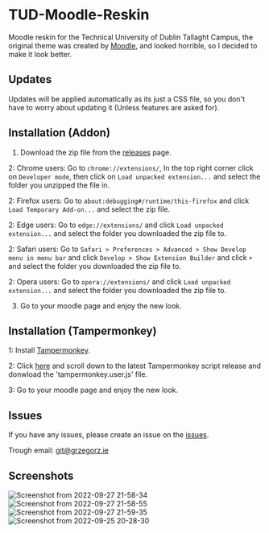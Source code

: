 # TUD-Moodle-Reskin
Moodle reskin for the Technical University of Dublin Tallaght Campus, the original theme was created by [Moodle](https://moodle.org/), and looked horrible, so I decided to make it look better.

## Updates

Updates will be applied automatically as its just a CSS file, so you don't have to worry about updating it (Unless features are asked for).

## Installation (Addon)

1. Download the zip file from the [releases](https://github.com/GrzegorzManiak/TUD-Moodle-Reskin/releases/tag/init) page.

2: Chrome users: Go to `chrome://extensions/`, In the top right corner click on `Developer mode`, then click on `Load unpacked extension...` and select the folder you unzipped the file in.  

2: Firefox users: Go to `about:debugging#/runtime/this-firefox` and click `Load Temporary Add-on...` and select the zip file.

2: Edge users: Go to `edge://extensions/` and click `Load unpacked extension...` and select the folder you downloaded the zip file to. 

2: Safari users: Go to `Safari > Preferences > Advanced > Show Develop menu in menu bar` and click `Develop > Show Extension Builder` and click `+` and select the folder you downloaded the zip file to.

2: Opera users: Go to `opera://extensions/` and click `Load unpacked extension...` and select the folder you downloaded the zip file to.

3. Go to your moodle page and enjoy the new look.


## Installation (Tampermonkey)
1: Install [Tampermonkey](https://tampermonkey.net/).

2: Click [here](https://github.com/GrzegorzManiak/TUD-Moodle-Reskin/releases) and scroll down
to the latest Tampermonkey script release and donwload the 'tampermonkey.user.js' file.

3: Go to your moodle page and enjoy the new look.


## Issues

If you have any issues, please create an issue on the [issues](https://github.com/GrzegorzManiak/TUD-Moodle-Reskin/issues).

Trough email: [git@grzegorz.ie](mailto:git@grzegorz.ie)

## Screenshots
![Screenshot from 2022-09-27 21-58-34](https://user-images.githubusercontent.com/83783716/192634392-87669c96-485f-40cd-8b7e-c550dfa00799.png)
![Screenshot from 2022-09-27 21-58-55](https://user-images.githubusercontent.com/83783716/192634400-4e0f4be0-2998-4e9b-80d8-3c74378eb0a8.png)
![Screenshot from 2022-09-27 21-59-35](https://user-images.githubusercontent.com/83783716/192634402-a5d8ddd7-60b8-4cb8-872d-f140476bef01.png)
![Screenshot from 2022-09-25 20-28-30](https://user-images.githubusercontent.com/83783716/192634487-4dc88950-5967-4e82-812b-cb7ed3134e04.png)

